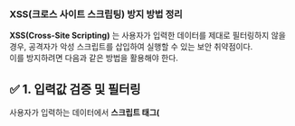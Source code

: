 ### XSS(크로스 사이트 스크립팅) 방지 방법 정리<br>  
**XSS(Cross-Site Scripting)** 는 사용자가 입력한 데이터를 제대로 필터링하지 않을 경우, 공격자가 악성 스크립트를 삽입하여 실행할 수 있는 보안 취약점이다.   
이를 방지하려면 다음과 같은 방법을 활용해야 한다.  
  
## ✅ **1. 입력값 검증 및 필터링**<br>  
사용자가 입력하는 데이터에서 **스크립트 태그(<script>)나 위험한 코드**를 필터링해야 한다.  
### **🛠 Jsoup을 이용한 HTML 태그 필터링**<br>  
```java  

import org.jsoup.Jsoup;
import org.jsoup.safety.Safelist;

public class XssPrevention {
    public static void main(String[] args) {
        String unsafeHtml = "<script>alert('XSS');</script><b>안전한 태그</b>";

        // 기본적인 XSS 방어 (허용된 태그만 남김)
        String safeHtml = Jsoup.clean(unsafeHtml, Safelist.basic());

        System.out.println(safeHtml); // 출력: <b>안전한 태그</b>
    }
}

  
```  
📌 Jsoup의 clean() 메서드를 활용하면, 지정된 Safelist에 포함된 태그만 허용됨  
📌 Safelist.basic() : <b>, <i>, <u>, <strong> 등 일부 태그 허용  
  
## ✅ **2. HTML 이스케이프 처리**<br>  
출력 시, HTML 및 JavaScript를 이스케이프하여 브라우저가 코드로 해석하지 않도록 방지해야 한다.  
### **🛠 Apache Commons Text 사용 (Java)**<br>  
```java  
import org.apache.commons.text.StringEscapeUtils;

public class EscapeExample {
    public static void main(String[] args) {
        String unsafe = "<script>alert('XSS');</script>";
        String safe = StringEscapeUtils.escapeHtml4(unsafe);

        System.out.println(safe); // 출력: &lt;script&gt;alert(&#39;XSS&#39;);&lt;/script&gt;
    }
}

  
```  
📌 <script> 태그가 변환되어 실행되지 않음  
  
## ✅ **3. HTTP 응답 헤더 설정 (보안 헤더 추가)**<br>  
**XSS 공격을 브라우저에서 차단하는 보안 정책을 적용**해야 한다.  
### **🛠 Spring Security를 활용한 X-XSS-Protection 설정**<br>  
```java  
import org.springframework.security.config.annotation.web.builders.HttpSecurity;
import org.springframework.security.config.annotation.web.configuration.EnableWebSecurity;
import org.springframework.security.config.annotation.web.configuration.WebSecurityConfigurerAdapter;

@EnableWebSecurity
public class SecurityConfig extends WebSecurityConfigurerAdapter {
    @Override
    protected void configure(HttpSecurity http) throws Exception {
        http
            .headers()
            .xssProtection()
            .and()
            .contentSecurityPolicy("script-src 'self'"); // 외부 스크립트 차단
    }
}

  
```  
📌 **X-XSS-Protection 활성화** : 브라우저에서 XSS 탐지 시 자동으로 차단  
📌 **CSP(Content Security Policy) 적용** :  'self'만 허용하여 외부 스크립트 실행 방지  
  
## ✅ 4**. JavaScript에서  innerHTML 대신 textContent 사용**<br>  
JavaScript로 DOM을 조작할 때, innerHTML을 사용하면 악성 스크립트가 실행될 수 있음. 대신 textContent 사용 권장.  
```javascript  
// ❌ XSS 취약 코드
document.getElementById("output").innerHTML = userInput;

// ✅ 안전한 코드
document.getElementById("output").textContent = userInput;  
```  
  
